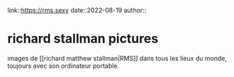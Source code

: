 link::https://rms.sexy
date::2022-08-19
author::
# richard stallman pictures
images de [[richard matthew stallman|RMS]] dans tous les lieux du monde, toujours avec son ordinateur portable. 

